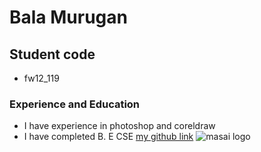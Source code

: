 # Bala Murugan
## Student code
- fw12_119
### Experience and Education
- I have experience in photoshop and coreldraw
- I have completed B. E CSE
[my github link](https://github.com/ravi-bala13)
![masai logo](https://unitus.vc/wp-content/uploads/2020/08/Masai-School-PF-1.png)